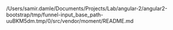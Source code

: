 /Users/samir.damle/Documents/Projects/Lab/angular-2/angular2-bootstrap/tmp/funnel-input_base_path-uuBKM5dm.tmp/0/src/vendor/moment/README.md
